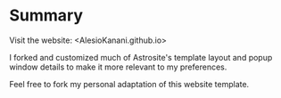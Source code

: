 # Summary

Visit the website: <AlesioKanani.github.io>

I forked and customized much of Astrosite's template layout and popup window details to make it more relevant to my preferences.

Feel free to fork my personal adaptation of this website template.
